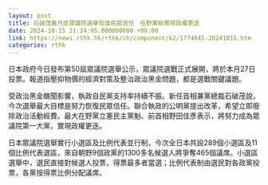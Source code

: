 ```yaml
---
layout: post
title: 石破茂冀月底眾議院選舉恢復民眾信任　在野黨盼實現政權更迭
date: 2024-10-15 21:24:05.000000000 +08:00
link: https://news.rthk.hk/rthk/ch/component/k2/1774645-20241015.htm
categories: rthk
---
```


日本政府今日發布第50屆眾議院選舉公示，眾議院選戰正式展開，將於本月27日投票。報道指壓抑物價的經濟對策及整治政治黑金問題，都是選戰關鍵議題。

受政治黑金醜聞影響，執政自民黨支持率持續不振。新任首相兼黨總裁石破茂說，今次選舉最大目標是努力恢復民眾信任。聯合執政的公明黨提出改革，希望立即廢除政治活動經費。最大在野黨立憲民主黨魁、前首相野田佳彥表示，將努力成為眾議院第一大黨，實現政權更迭。

日本眾議院選舉實行小選區及比例代表並行制，今次全日本共設289個小選區及11個比例代表選區，來自朝野9個政黨的1300多名候選人將爭奪465個議席。小選區選舉中，選民直接對候選人投票，得票最多者當選；比例代表制由選民對各政黨投票，各黨按得票比例分配議席。

